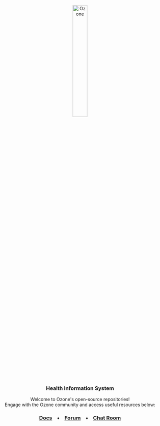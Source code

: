 <p align="center">
    <a href="https://docs.ozone-his.com/"><img src="https://www.ozone-his.com/wp-content/uploads/2021/11/Ozone-Logo.png" alt="Ozone" width="30%"/></a>
</p>

<h3 align="center">Health Information System</h3>

<p align="center">
    Welcome to Ozone's open-source repositories!
    <br/>Engage with the Ozone community and access useful resources below:
</p>

<h3 align="center">
    <a href="https://docs.ozone-his.com/">Docs</a>&nbsp;&nbsp;&nbsp;&nbsp;•&nbsp;&nbsp;&nbsp;&nbsp;<a href="https://talk.openmrs.org/c/software/ozone-his/70">Forum</a>&nbsp;&nbsp;&nbsp;&nbsp;•&nbsp;&nbsp;&nbsp;&nbsp;<a href="https://openmrs.slack.com/archives/C02PYQD5D0A">Chat Room</a>
</h3>

